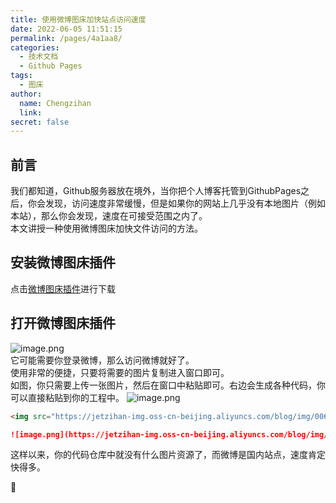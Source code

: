 ```yaml
---
title: 使用微博图床加快站点访问速度
date: 2022-06-05 11:51:15
permalink: /pages/4a1aa8/
categories:
  - 技术文档
  - Github Pages
tags:
  - 图床
author: 
  name: Chengzihan
  link: 
secret: false
---
```

## 前言

我们都知道，Github服务器放在境外，当你把个人博客托管到GithubPages之后，你会发现，访问速度非常缓慢，但是如果你的网站上几乎没有本地图片（例如本站），那么你会发现，速度在可接受范围之内了。  
本文讲授一种使用微博图床加快文件访问的方法。  

## 安装微博图床插件

点击[微博图床插件](https://chrome.google.com/webstore/detail/%E5%BE%AE%E5%8D%9A%E5%9B%BE%E5%BA%8A/pinjkilghdfhnkibhcangnpmcpdpmehk)进行下载

## 打开微博图床插件

![image.png](https://jetzihan-img.oss-cn-beijing.aliyuncs.com/blog/img/006SHRs9gy1h2x8b859utj316u0op45r.jpg)  
它可能需要你登录微博，那么访问微博就好了。  
使用非常的便捷，只要将需要的图片复制进入窗口即可。  
如图，你只需要上传一张图片，然后在窗口中粘贴即可。右边会生成各种代码，你可以直接粘贴到你的工程中。
![image.png](https://jetzihan-img.oss-cn-beijing.aliyuncs.com/blog/img/006SHRs9gy1h2x8crjlfij30r40isjx3.jpg)

``` html
<img src="https://jetzihan-img.oss-cn-beijing.aliyuncs.com/blog/img/006SHRs9gy1h2x8crjlfij30r40isjx3.jpg"/>
```

``` markdown
![image.png](https://jetzihan-img.oss-cn-beijing.aliyuncs.com/blog/img/006SHRs9gy1h2x8crjlfij30r40isjx3.jpg)
```

这样以来，你的代码仓库中就没有什么图片资源了，而微博是国内站点，速度肯定快得多。  

👀
